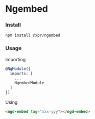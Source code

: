 # Ngembed

### Install
```shell script
npm install @xpr/ngembed
```

### Usage
Importing
```typescript
@NgModule({
  imports: [
    ...
    NgembedModule
  ]
})
```

Using
```html
<ngd-embed tag="xxx-yyy"></ngd-embed>
```
